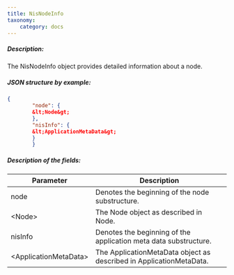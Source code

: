 ```yaml
---
title: NisNodeInfo
taxonomy:
    category: docs
---
```


 
##### Description: 
The NisNodeInfo object provides detailed information about a node.

 
##### JSON structure by example: 
```json
{
        "node": {
        &lt;Node&gt;
        },
        "nisInfo": {
        &lt;ApplicationMetaData&gt;
        }
        }
``` 
##### Description of the fields: 

| Parameter | Description |
|------|------|
| node | Denotes the beginning of the node substructure. |
| &lt;Node&gt; | The Node object as described in Node. |
| nisInfo | Denotes the beginning of the application meta data substructure. |
| &lt;ApplicationMetaData&gt; | The ApplicationMetaData object as described in ApplicationMetaData. |

 
